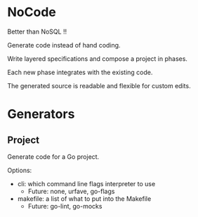 # NoCode

Better than NoSQL !!

Generate code instead of hand coding.

Write layered specifications and compose a project in phases.

Each new phase integrates with the existing code.

The generated source is readable and flexible for custom edits.

# Generators

## Project

Generate code for a Go project.

Options:
 - cli:  which command line flags interpreter to use
   - Future:  none, urfave, go-flags
 - makefile: a list of what to put into the Makefile
   - Future:  go-lint, go-mocks
